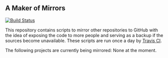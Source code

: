 ## A Maker of Mirrors

[![Build Status](https://travis-ci.org/spl/mirror-maker.svg?branch=master)](https://travis-ci.org/spl/mirror-maker)

This repository contains scripts to mirror other repositories to GitHub with the
idea of exposing the code to more people and serving as a backup if the sources
become unavailable. These scripts are run once a day by [Travis
CI](https://travis-ci.org).

The following projects are currently being mirrored: None at the moment.
